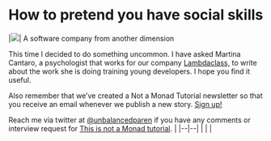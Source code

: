 # **How to pretend you have social skills**


|![](https://miro.medium.com/max/160/1*Zn-cHY_cpFVxmhkIAwhYzw.png?q=20)| A software company from another dimension

This time I decided to do something uncommon. I have asked Martina Cantaro, a psychologist that works for our company [Lambdaclass,](http://lambdaclass.com/) to write about the work she is doing training young developers. I hope you find it useful.

Also remember that we’ve created a Not a Monad Tutorial newsletter so that you receive an email whenever we publish a new story. [Sign up!](https://mailchi.mp/9302d4f60de9/not-a-monad-tutorial)

Reach me via twitter at [@unbalancedparen](https://twitter.com/unbalancedparen) if you have any comments or interview request for [This is not a Monad tutorial](https://medium.com/this-is-not-a-monad-tutorial/).
 |
|--|--|
|  |  |
